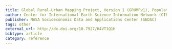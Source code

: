 ```yaml
---
title: Global Rural-Urban Mapping Project, Version 1 (GRUMPv1), Population Count Grid
author: Center for International Earth Science Information Network (CIESIN), Columbia University} and {International Food Policy Research Institute (IFPRI)} and {The World Bank} and {Centro Internacional de Agricultura Tropical (CIAT)
publisher: NASA Socioeconomic Data and Applications Center (SEDAC)
tags: other
external_url: http://dx.doi.org/10.7927/H4VT1Q1H
bibtype: article
category: reference
---
```

